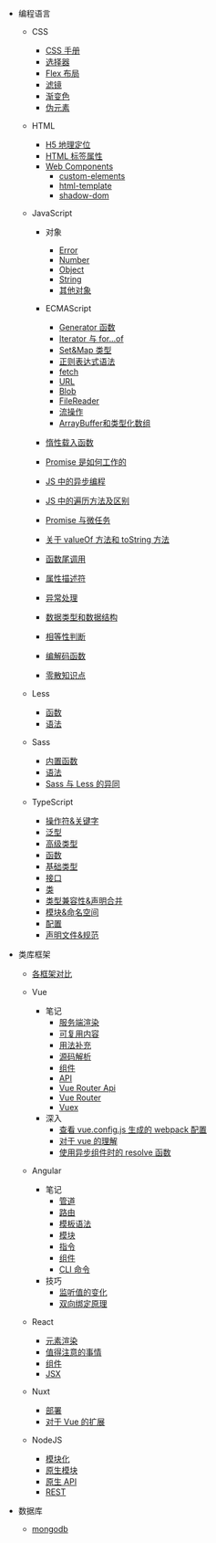 - 编程语言

  - CSS
    - [CSS 手册](技术笔记/编程基础/编程语言/CSS/CSS手册.md)
    - [选择器](技术笔记/编程基础/编程语言/CSS/笔记/选择器.md)
    - [Flex 布局](技术笔记/编程基础/编程语言/CSS/笔记/Flex布局.md)
    - [滤镜](技术笔记/编程基础/编程语言/CSS/笔记/滤镜.md)
    - [渐变色](技术笔记/编程基础/编程语言/CSS/笔记/渐变色.md)
    - [伪元素](技术笔记/编程基础/编程语言/CSS/笔记/伪元素.md)
  - HTML
    - [H5 地理定位](技术笔记/编程基础/编程语言/HTML/笔记/H5地理定位.md)
    - [HTML 标签属性](技术笔记/编程基础/编程语言/HTML/笔记/HTML标签属性.md)
    - [Web Components](技术笔记/编程基础/编程语言/HTML/笔记/WebComponents/web-components.md)
      - [custom-elements](技术笔记/编程基础/编程语言/HTML/笔记/WebComponents/custom-elements.md)
      - [html-template](技术笔记/编程基础/编程语言/HTML/笔记/WebComponents/html-template.md)
      - [shadow-dom](技术笔记/编程基础/编程语言/HTML/笔记/WebComponents/shadow-dom.md)
  - JavaScript

    - 对象
      - [Error](技术笔记/编程基础/编程语言/JavaScript/对象/Error.md)
      - [Number](技术笔记/编程基础/编程语言/JavaScript/对象/Number.md)
      - [Object](技术笔记/编程基础/编程语言/JavaScript/对象/Object.md)
      - [String](技术笔记/编程基础/编程语言/JavaScript/对象/String.md)
      - [其他对象](技术笔记/编程基础/编程语言/JavaScript/对象/其他对象.md)
    - ECMAScript

      - [Generator 函数](技术笔记/编程基础/编程语言/JavaScript/ECMAScript/Generator函数.md)
      - [Iterator 与 for...of](技术笔记/编程基础/编程语言/JavaScript/ECMAScript/Iterator与for...of.md)
      - [Set&Map 类型](技术笔记/编程基础/编程语言/JavaScript/ECMAScript/Set&Map类型.md)
      - [正则表达式语法](技术笔记/编程基础/编程语言/JavaScript/ECMAScript/正则表达式语法.md)
      - [fetch](技术笔记/编程基础/编程语言/JavaScript/ECMAScript/fetch.md)
      - [URL](技术笔记/编程基础/编程语言/JavaScript/ECMAScript/URL.md)
      - [Blob](技术笔记/编程基础/编程语言/JavaScript/ECMAScript/Blob.md)
      - [FileReader](技术笔记/编程基础/编程语言/JavaScript/ECMAScript/FileReader.md)
      - [流操作](技术笔记/编程基础/编程语言/JavaScript/ECMAScript/流操作.md)
      - [ArrayBuffer和类型化数组](技术笔记/编程基础/编程语言/JavaScript/ECMAScript/ArrayBuffer和类型化数组.md)

    - [惰性载入函数](技术笔记/编程基础/编程语言/JavaScript/惰性载入函数.md)
    - [Promise 是如何工作的](技术笔记/编程基础/编程语言/JavaScript/Promise是如何工作的.md)
    - [JS 中的异步编程](技术笔记/编程基础/编程语言/JavaScript/JS中的异步编程.md)
    - [JS 中的遍历方法及区别](技术笔记/编程基础/编程语言/JavaScript/JS中的遍历方法及区别.md)
    - [Promise 与微任务](技术笔记/编程基础/编程语言/JavaScript/Promise与微任务.md)
    - [关于 valueOf 方法和 toString 方法](技术笔记/编程基础/编程语言/JavaScript/关于valueOf方法和toString方法.md)
    - [函数尾调用](技术笔记/编程基础/编程语言/JavaScript/函数尾调用.md)
    - [属性描述符](技术笔记/编程基础/编程语言/JavaScript/属性描述符.md)
    - [异常处理](技术笔记/编程基础/编程语言/JavaScript/异常处理.md)
    - [数据类型和数据结构](技术笔记/编程基础/编程语言/JavaScript/数据类型和数据结构.md)
    - [相等性判断](技术笔记/编程基础/编程语言/JavaScript/相等性判断.md)
    - [编解码函数](技术笔记/编程基础/编程语言/JavaScript/编解码函数.md)
    - [零散知识点](技术笔记/编程基础/编程语言/JavaScript/零散知识点.md)

  - Less
    - [函数](技术笔记/编程基础/编程语言/Less/笔记/函数.md)
    - [语法](技术笔记/编程基础/编程语言/Less/笔记/语法.md)
  - Sass
    - [内置函数](技术笔记/编程基础/编程语言/Sass/笔记/内置函数.md)
    - [语法](技术笔记/编程基础/编程语言/Sass/笔记/语法.md)
    - [Sass 与 Less 的异同](技术笔记/编程基础/编程语言/Sass/笔记/Sass与Less的异同.md)
  - TypeScript
    - [操作符&关键字](技术笔记/编程基础/编程语言/TypeScript/笔记/操作符&关键字.md)
    - [泛型](技术笔记/编程基础/编程语言/TypeScript/笔记/泛型.md)
    - [高级类型](技术笔记/编程基础/编程语言/TypeScript/笔记/高级类型.md)
    - [函数](技术笔记/编程基础/编程语言/TypeScript/笔记/函数.md)
    - [基础类型](技术笔记/编程基础/编程语言/TypeScript/笔记/基础类型.md)
    - [接口](技术笔记/编程基础/编程语言/TypeScript/笔记/接口.md)
    - [类](技术笔记/编程基础/编程语言/TypeScript/笔记/类.md)
    - [类型兼容性&声明合并](技术笔记/编程基础/编程语言/TypeScript/笔记/类型兼容性&声明合并.md)
    - [模块&命名空间](技术笔记/编程基础/编程语言/TypeScript/笔记/模块&命名空间.md)
    - [配置](技术笔记/编程基础/编程语言/TypeScript/笔记/配置.md)
    - [声明文件&规范](技术笔记/编程基础/编程语言/TypeScript/笔记/声明文件&规范.md)

- 类库框架

  - [各框架对比](技术笔记/编程基础/类库框架/各框架对比.md)

  - Vue
    - 笔记
      - [服务端渲染](技术笔记/编程基础/类库框架/Vue/笔记/服务端渲染.md)
      - [可复用内容](技术笔记/编程基础/类库框架/Vue/笔记/可复用内容.md)
      - [用法补充](技术笔记/编程基础/类库框架/Vue/笔记/用法补充.md)
      - [源码解析](技术笔记/编程基础/类库框架/Vue/笔记/源码解析.md)
      - [组件](技术笔记/编程基础/类库框架/Vue/笔记/组件.md)
      - [API](技术笔记/编程基础/类库框架/Vue/笔记/API.md)
      - [Vue Router Api](技术笔记/编程基础/类库框架/Vue/笔记/vue-router-api.md)
      - [Vue Router](技术笔记/编程基础/类库框架/Vue/笔记/vue-router.md)
      - [Vuex](技术笔记/编程基础/类库框架/Vue/笔记/Vuex.md)
    - 深入
      - [查看 vue.config.js 生成的 webpack 配置](技术笔记/编程基础/类库框架/Vue/其他/查看vue.config.js生成的webpack配置.md)
      - [对于 vue 的理解](技术笔记/编程基础/类库框架/Vue/其他/对于vue的理解.md)
      - [使用异步组件时的 resolve 函数](技术笔记/编程基础/类库框架/Vue/其他/使用异步组件时的resolve函数.md)
  - Angular

    - 笔记
      - [管道](技术笔记/编程基础/类库框架/Angular/笔记/管道.md)
      - [路由](技术笔记/编程基础/类库框架/Angular/笔记/路由.md)
      - [模板语法](技术笔记/编程基础/类库框架/Angular/笔记/模板语法.md)
      - [模块](技术笔记/编程基础/类库框架/Angular/笔记/模块.md)
      - [指令](技术笔记/编程基础/类库框架/Angular/笔记/指令.md)
      - [组件](技术笔记/编程基础/类库框架/Angular/笔记/组件.md)
      - [CLI 命令](技术笔记/编程基础/类库框架/Angular/笔记/CLI命令.md)
    - 技巧
      - [监听值的变化](技术笔记/编程基础/类库框架/Angular/技巧/监听值的变化.md)
      - [双向绑定原理](技术笔记/编程基础/类库框架/Angular/技巧/双向绑定原理.md)

  - React
    - [元素渲染](技术笔记/编程基础/类库框架/React/笔记/元素渲染.md)
    - [值得注意的事情](技术笔记/编程基础/类库框架/React/笔记/值得注意的事情.md)
    - [组件](技术笔记/编程基础/类库框架/React/笔记/组件.md)
    - [JSX](技术笔记/编程基础/类库框架/React/笔记/JSX.md)
  - Nuxt
    - [部署](技术笔记/编程基础/类库框架/Nuxt/部署.md)
    - [对于 Vue 的扩展](技术笔记/编程基础/类库框架/Nuxt/对于Vue的扩展.md)
  - NodeJS
    - [模块化](技术笔记/编程基础/类库框架/NodeJS/笔记/模块化.md)
    - [原生模块](技术笔记/编程基础/类库框架/NodeJS/笔记/原生模块.md)
    - [原生 API](技术笔记/编程基础/类库框架/NodeJS/笔记/原生API.md)
    - [REST](技术笔记/编程基础/类库框架/NodeJS/笔记/REST.md)

- 数据库
  - [mongodb](技术笔记/编程基础/后端知识/数据库/MongoDB/mongodb.md)

